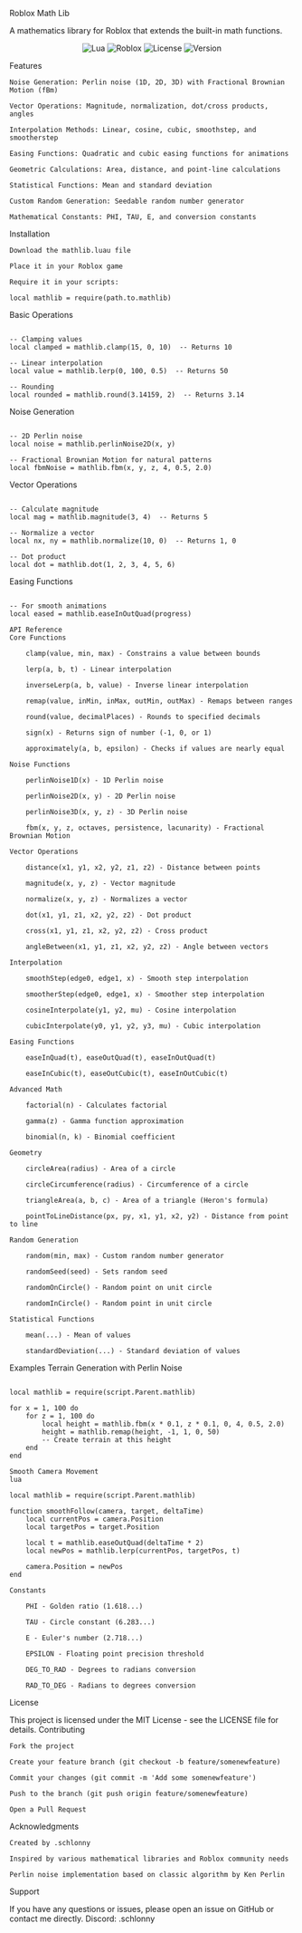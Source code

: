 Roblox Math Lib

A mathematics library for Roblox that extends the built-in math functions.

<p align="center"> <img src="https://img.shields.io/badge/Lua-2C2D72?style=flat&logo=lua&logoColor=white" alt="Lua"> <img src="https://img.shields.io/badge/Roblox-00A2FF?style=flat&logo=roblox&logoColor=white" alt="Roblox"> <img src="https://img.shields.io/badge/License-MIT-green?style=flat" alt="License"> <img src="https://img.shields.io/badge/Version-2.1.1-blue?style=flat" alt="Version"> </p>
Features

    Noise Generation: Perlin noise (1D, 2D, 3D) with Fractional Brownian Motion (fBm)

    Vector Operations: Magnitude, normalization, dot/cross products, angles

    Interpolation Methods: Linear, cosine, cubic, smoothstep, and smootherstep

    Easing Functions: Quadratic and cubic easing functions for animations

    Geometric Calculations: Area, distance, and point-line calculations

    Statistical Functions: Mean and standard deviation

    Custom Random Generation: Seedable random number generator

    Mathematical Constants: PHI, TAU, E, and conversion constants

Installation

    Download the mathlib.luau file

    Place it in your Roblox game

    Require it in your scripts:

```luau
local mathlib = require(path.to.mathlib)
```
Basic Operations
```luau

-- Clamping values
local clamped = mathlib.clamp(15, 0, 10)  -- Returns 10

-- Linear interpolation
local value = mathlib.lerp(0, 100, 0.5)  -- Returns 50

-- Rounding
local rounded = mathlib.round(3.14159, 2)  -- Returns 3.14
```

Noise Generation
```luau

-- 2D Perlin noise
local noise = mathlib.perlinNoise2D(x, y)

-- Fractional Brownian Motion for natural patterns
local fbmNoise = mathlib.fbm(x, y, z, 4, 0.5, 2.0)
```
Vector Operations
```luau

-- Calculate magnitude
local mag = mathlib.magnitude(3, 4)  -- Returns 5

-- Normalize a vector
local nx, ny = mathlib.normalize(10, 0)  -- Returns 1, 0

-- Dot product
local dot = mathlib.dot(1, 2, 3, 4, 5, 6)
```
Easing Functions
```luau

-- For smooth animations
local eased = mathlib.easeInOutQuad(progress)

API Reference
Core Functions

    clamp(value, min, max) - Constrains a value between bounds

    lerp(a, b, t) - Linear interpolation

    inverseLerp(a, b, value) - Inverse linear interpolation

    remap(value, inMin, inMax, outMin, outMax) - Remaps between ranges

    round(value, decimalPlaces) - Rounds to specified decimals

    sign(x) - Returns sign of number (-1, 0, or 1)

    approximately(a, b, epsilon) - Checks if values are nearly equal

Noise Functions

    perlinNoise1D(x) - 1D Perlin noise

    perlinNoise2D(x, y) - 2D Perlin noise

    perlinNoise3D(x, y, z) - 3D Perlin noise

    fbm(x, y, z, octaves, persistence, lacunarity) - Fractional Brownian Motion

Vector Operations

    distance(x1, y1, x2, y2, z1, z2) - Distance between points

    magnitude(x, y, z) - Vector magnitude

    normalize(x, y, z) - Normalizes a vector

    dot(x1, y1, z1, x2, y2, z2) - Dot product

    cross(x1, y1, z1, x2, y2, z2) - Cross product

    angleBetween(x1, y1, z1, x2, y2, z2) - Angle between vectors

Interpolation

    smoothStep(edge0, edge1, x) - Smooth step interpolation

    smootherStep(edge0, edge1, x) - Smoother step interpolation

    cosineInterpolate(y1, y2, mu) - Cosine interpolation

    cubicInterpolate(y0, y1, y2, y3, mu) - Cubic interpolation

Easing Functions

    easeInQuad(t), easeOutQuad(t), easeInOutQuad(t)

    easeInCubic(t), easeOutCubic(t), easeInOutCubic(t)

Advanced Math

    factorial(n) - Calculates factorial

    gamma(z) - Gamma function approximation

    binomial(n, k) - Binomial coefficient

Geometry

    circleArea(radius) - Area of a circle

    circleCircumference(radius) - Circumference of a circle

    triangleArea(a, b, c) - Area of a triangle (Heron's formula)

    pointToLineDistance(px, py, x1, y1, x2, y2) - Distance from point to line

Random Generation

    random(min, max) - Custom random number generator

    randomSeed(seed) - Sets random seed

    randomOnCircle() - Random point on unit circle

    randomInCircle() - Random point in unit circle

Statistical Functions

    mean(...) - Mean of values

    standardDeviation(...) - Standard deviation of values
```
Examples
Terrain Generation with Perlin Noise
```luau

local mathlib = require(script.Parent.mathlib)

for x = 1, 100 do
    for z = 1, 100 do
        local height = mathlib.fbm(x * 0.1, z * 0.1, 0, 4, 0.5, 2.0)
        height = mathlib.remap(height, -1, 1, 0, 50)
        -- Create terrain at this height
    end
end

Smooth Camera Movement
lua

local mathlib = require(script.Parent.mathlib)

function smoothFollow(camera, target, deltaTime)
    local currentPos = camera.Position
    local targetPos = target.Position
    
    local t = mathlib.easeOutQuad(deltaTime * 2)
    local newPos = mathlib.lerp(currentPos, targetPos, t)
    
    camera.Position = newPos
end
```
```luau
Constants

    PHI - Golden ratio (1.618...)

    TAU - Circle constant (6.283...)

    E - Euler's number (2.718...)

    EPSILON - Floating point precision threshold

    DEG_TO_RAD - Degrees to radians conversion

    RAD_TO_DEG - Radians to degrees conversion
```
License

This project is licensed under the MIT License - see the LICENSE file for details.
Contributing

    Fork the project

    Create your feature branch (git checkout -b feature/somenewfeature)

    Commit your changes (git commit -m 'Add some somenewfeature')

    Push to the branch (git push origin feature/somenewfeature)

    Open a Pull Request

Acknowledgments

    Created by .schlonny

    Inspired by various mathematical libraries and Roblox community needs

    Perlin noise implementation based on classic algorithm by Ken Perlin

Support

If you have any questions or issues, please open an issue on GitHub or contact me directly.
Discord: .schlonny
